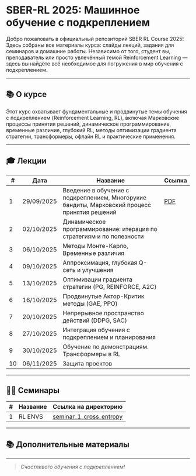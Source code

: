# SBER-RL 2025: Машинное обучение с подкреплением

Добро пожаловать в официальный репозиторий SBER RL Course 2025! Здесь собраны все материалы курса: слайды лекций, задания для семинаров и домашние работы. Независимо от того, студент вы, преподаватель или просто увлечённый темой Reinforcement Learning — здесь вы найдёте всё необходимое для погружения в мир обучения с подкреплением.

---



## 📚 О курсе

Этот курс охватывает фундаментальные и продвинутые темы обучения с подкреплением (Reinforcement Learning, RL), включая Марковские процессы принятия решений, динамическое программирование, временные различие, глубокий RL, методы оптимизации градиента стратегии, трансформеры, офлайн RL и практические применения. 


---

## 🎓 Лекции

| #  | Дата       | Название                                                                                     | Ссылка                                                   |
| -- | ---------- | -------------------------------------------------------------------------------------------- | ---------------------------------------------------------------- |
| 1  | 29/09/2025 | Введение в обучение с подкреплением, Многорукие бандиты, Марковский процесс принятия решений |   [PDF](lectures/01_Введение-бандиты-МППР.pdf)                                                               |
| 2  | 02/10/2025 | Динамическое программирование: итерация по стратегиям и по полезности                        |                                                                  |
| 3  | 06/10/2025 | Методы Монте-Карло, Временные различия                                                       |                                                                  |
| 4  | 09/10/2025 | Аппроксимация, глубокая Q-сеть и улучшения                                                   |                                                                  |
| 5  | 13/10/2025 | Оптимизации градиента стратегии (PG, REINFORCE, A2C)                                         |                                                                  |
| 6  | 16/10/2025 | Продвинутые Актор-Критик методы (GAE, PPO)                                                   |                                                                  |
| 7  | 20/10/2025 | Непрерывное пространство действий (DDPG, SAC)                                                |                                                                  |
| 8  | 27/10/2025 | Интеграция обучения с подкреплением и планирования                                           |                                                                  |
| 9 | 30/10/2025 | Обучение по демонстрациям. Трансформеры в RL                                                 |                                                                  |
| 10 | 06/11/2025 | Защита проектов                                                                              |                                                                  |



---

## 🧑‍💻 Семинары

| #  | Название                                 | Ссылка на директорию                     |
|----|---------------------------------------|-----------------------------------|
| 1  | RL ENVS                       | [seminar_1_cross_entropy](seminar_1_cross_entropy) |


---

## 📚 Дополнительные материалы

---
> *Счастливого обучения с подкреплением!*

